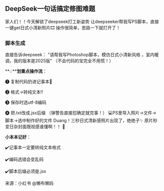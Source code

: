 ## DeepSeek一句话搞定修图难题

家人们！！今天解锁了deepseek打工新姿势 让deepseeker帮我写PS脚本，直接一键get日式小清新照片🎞️ 操作很简单，思路一下就打开了！ 

### 脚本生成 

直接告诉deepseek： "请帮我写Photoshop脚本，模仿日式小清新风格 ，室内暖调，我的版本是2025版" （不会代码的宝完全不用慌！） 

**💡****划重点操作流**： 

❶ 复制代码扔进记事本📝 

❷ 格式→转纯文本‼️ 

❸ 保存时选utf-8编码 

❹ 把.txt改成.jsx后缀 （弹警告直接怼确定就完事！） 💻PS里导入照片→文件→脚本→选中制作好的文件 Duang！三秒日式清新感照片出现了，绝绝子✨ 原片秒变日杂封面既视感谁懂啊！！ 📌

**小本本记好**： 

✔️记事本一定要转纯文本格式 

✔️编码选错会变乱码 

✔️脚本后缀必须是.jsx



来源：小红书 @懒布懒妈
